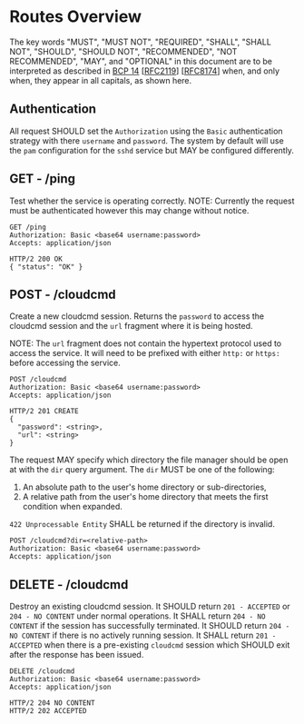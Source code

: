 # Routes Overview

The key words "MUST", "MUST NOT", "REQUIRED", "SHALL", "SHALL NOT", "SHOULD", "SHOULD NOT", "RECOMMENDED", "NOT RECOMMENDED", "MAY", and "OPTIONAL" in this document are to be interpreted as described in [BCP 14](https://tools.ietf.org/html/bcp14) [[RFC2119](https://tools.ietf.org/html/rfc2119)] [[RFC8174](https://tools.ietf.org/html/rfc8174)] when, and only when, they appear in all capitals, as shown here.

## Authentication

All request SHOULD set the `Authorization` using the `Basic` authentication strategy with there `username` and `password`. The system by default will use the `pam` configuration for the `sshd` service but MAY be configured differently.

## GET - /ping

Test whether the service is operating correctly.
NOTE: Currently the request must be authenticated however this may change without notice.

```
GET /ping
Authorization: Basic <base64 username:password>
Accepts: application/json

HTTP/2 200 OK
{ "status": "OK" }
```

## POST - /cloudcmd

Create a new cloudcmd session. Returns the `password` to access the cloudcmd session and the `url` fragment where it is being
hosted.

NOTE: The `url` fragment does not contain the hypertext protocol used to access the service. It will need to be prefixed with either `http:` or `https:` before accessing the service.

```
POST /cloudcmd
Authorization: Basic <base64 username:password>
Accepts: application/json

HTTP/2 201 CREATE
{
  "password": <string>,
  "url": <string>
}
```

The request MAY specify which directory the file manager should be open at with the `dir` query argument. The `dir` MUST be one of the following:
1. An absolute path to the user's home directory or sub-directories,
2. A relative path from the user's home directory that meets the first condition when expanded.

`422 Unprocessable Entity` SHALL be returned if the directory is invalid.

```
POST /cloudcmd?dir=<relative-path>
Authorization: Basic <base64 username:password>
Accepts: application/json
```


## DELETE - /cloudcmd

Destroy an existing cloudcmd session. It SHOULD return `201 - ACCEPTED` or `204 - NO CONTENT` under normal operations. It SHALL return `204 - NO CONTENT` if the session has successfully terminated. It SHOULD return `204 - NO CONTENT` if there is no actively running session. It SHALL return `201 - ACCEPTED` when there is a pre-existing `cloudcmd` session which SHOULD exit after the response has been issued.

```
DELETE /cloudcmd
Authorization: Basic <base64 username:password>
Accepts: application/json

HTTP/2 204 NO CONTENT
HTTP/2 202 ACCEPTED
```
